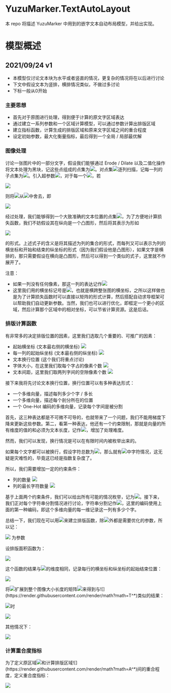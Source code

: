 # YuzuMarker.TextAutoLayout

本 repo 将描述 YuzuMarker 中用到的嵌字文本自动布局模型，并给出实现。

# 模型概述

## 2021/09/24 v1

* 本模型仅讨论文本块为水平或者竖直的情况，更复杂的情况将在以后进行讨论
* 下文中假设文本为竖排，横排情况类似，不做过多讨论
* 下标一般从0开始

### 主要思想

* 首先对于原图进行处理，得到便于计算的原文字区域表达
* 通过建立一系列参数和一个区域计算模型，可以通过参数计算出排版区域
* 建立指标函数，计算生成的排版区域和原来文字区域之间的重合程度
* 设定初始参数，最大化衡量指标，最后得到一个全局 / 局部最优解

### 图像处理

讨论一张图片中的一部分文字，假设我们能够通过 Erode / Dilate 以及二值化操作将文本处理为黑块，记这些点组成的点集为![](https://render.githubusercontent.com/render/math?math=T)。对点集![](https://render.githubusercontent.com/render/math?math=T)逐列扫描，记每一列的子点集为![](https://render.githubusercontent.com/render/math?math=T_i)。引入超参数![](https://render.githubusercontent.com/render/math?math=\lambda)，对于每一个![](https://render.githubusercontent.com/render/math?math=T_i)，若

![](https://render.githubusercontent.com/render/math?math=|T_i|<\lambda(\max{T_i}-\min{T_i}))

则将![](https://render.githubusercontent.com/render/math?math=T_i)从![](https://render.githubusercontent.com/render/math?math=T)中舍去，即

![](https://render.githubusercontent.com/render/math?math=T:=T-T_i)

经过处理，我们能够得到一个大致准确的文本位置的点集![](https://render.githubusercontent.com/render/math?math=T)，为了方便地计算损失函数，我们不妨假设其在纵向是一个凸图形，然后将其表示为形如

![](https://render.githubusercontent.com/render/math?math=T^*=[(0,y_{1s},y_{1e}),(1,y_{2s},y_{2e}),...,(n,y_{ns},y_{ne})])

的形式。上述式子的含义是将其描述为列的集合的形式，而每列又可以表示为列的横坐标和开始和结束的纵坐标的形式（因为我们假设他是凸图形），如果文字是横排的，那只需要假设在横向是凸图形，然后可以得到一个类似的式子，这里就不作展开了。

注意：
* 如果一列没有任何像素，那这一列的表达记作![](https://render.githubusercontent.com/render/math?math=(x,0,0))
* 这里我们用的横坐标记号是![](https://render.githubusercontent.com/render/math?math=0...n)，也就是横跨整张图的横坐标，之所以这样做也是为了计算损失函数时可以直接以矩阵的形式计算，然后搭配自动求导框架可以帮助我们自动更新参数。当然，我们也可以进行优化，即框定一个更小的区域，然后计算那个区域中的相对坐标，可以节省计算资源。这是后话。

### 排版计算函数

有非常多的决定排版位置的因素，这里我们选取几个重要的、可推广的因素：
* 起始横坐标 (文本最右侧的横坐标) ![](https://render.githubusercontent.com/render/math?math=x)
* 每一列的起始纵坐标 (文本最右侧的纵坐标) ![](https://render.githubusercontent.com/render/math?math=\vec{y})
* 文本换行位置 (这个我们将重点讨论)
* 字体大小，在这里我们取每个字占的像素个数 ![](https://render.githubusercontent.com/render/math?math=l_f)
* 文本间距，这里我们取两列字间的空隙像素个数 ![](https://render.githubusercontent.com/render/math?math=d)

接下来我将先讨论文本换行位置，换行位置可以有多种表达形式：
* 一个多维向量，描述每列多少个字 / 多长
* 一个多维向量，描述每个剖分所在的位置
* 一个 One-Hot 编码的多维向量，记录每个字间是被分割

首先，这三种表达都是不可微不可导的，也就带来了一个问题，我们不能用梯度下降来更新这些参数。第二，看第一种表达，他还有一个约束限制，那就是向量的所有维度的值的和必须为文本长度，记作![](https://render.githubusercontent.com/render/math?math=\sum_i{w_i}=l_t)，增加了处理难度。

然而，我们可以发现，换行情况是可以在有限时间内被枚举出来的。

如果每个文字都可以被换行，假设字符总数为![](https://render.githubusercontent.com/render/math?math=m)，那么就有![](https://render.githubusercontent.com/render/math?math=2^{m-1})中字符情况，这无疑是灾难性的，毕竟这已经是指数复杂度了。

所以，我们需要增加一定的约束条件：
* 列的数量 ![](https://render.githubusercontent.com/render/math?math=k)
* 列的最长字符数量 ![](https://render.githubusercontent.com/render/math?math=m)

基于上面两个约束条件，我们可以给出所有可能的情况枚举，记为![](https://render.githubusercontent.com/render/math?math=C)。接下来，我们正对每个字符串分割情况进行讨论，字符串分割记作![](https://render.githubusercontent.com/render/math?math=\vec{c})，这里的编码使用上面的第一种编码，即这个多维向量的每一维记录这一列有多少个字。

总结一下，我们现在可以用![](https://render.githubusercontent.com/render/math?math=x,\vec{y},l_f,d,\vec{c})来建立排版函数，除![](https://render.githubusercontent.com/render/math?math=\vec{c})外都是需要优化的参数，所以记：

![](https://render.githubusercontent.com/render/math?math=\vec\theta=(x,\vec{y},l_f,d)) 为参数

设排版面积函数为：

![](https://render.githubusercontent.com/render/math?math=A(\vec\theta,\vec{c}))

这个函数的结果与![](https://render.githubusercontent.com/render/math?math=\vec{c})的维度相同，记录每行的横坐标和纵坐标的起始结束位置：

![](https://render.githubusercontent.com/render/math?math=A(\vec\theta,\vec{c})_i=(x-i\times{(l_f+d)},y_i,y_i+c_i\times{l_f}))

将![](https://render.githubusercontent.com/render/math?math=A)扩展到整个图像大小长度的矩阵![](https://render.githubusercontent.com/render/math?math=A^*)来得到与![](https://render.githubusercontent.com/render/math?math=T^*)类似的结果：

![](https://render.githubusercontent.com/render/math?math=\forall{i\in[0,|\vec{c}|\)},\forall{j\in{[0,l_f+d\)}},k=x-i\times{(l_f+d)})时

![](https://render.githubusercontent.com/render/math?math=A^*(\vec\theta,\vec{c})_{j-k}=(j-k,y_i,y_i+c_i\times{l_f}))

其他情况下：

![](https://render.githubusercontent.com/render/math?math=A^*(\vec\theta,\vec{c})_p=(p,0,0))

### 计算重合度指标

为了定义原区域![](https://render.githubusercontent.com/render/math?math=T^*)和计算排版区域![](https://render.githubusercontent.com/render/math?math=A^*)间的重合程度，定义重合度指标：

![](https://render.githubusercontent.com/render/math?math=L(\vec\theta,\vec{c})=\displaystyle\frac{A^*\cap{T^*}}{A^*\cup{T^*}})
